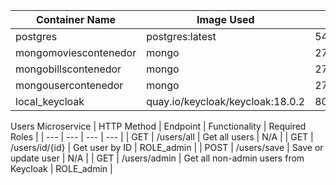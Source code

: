 | Container Name | Image Used                      | Port       | Username | Password |
| -------------- | ------------------------------ | ---------- | -------- | -------- |
| postgres       | postgres:latest                | 5439:5439  | postgres | 1234     |
| mongomoviescontenedor | mongo                   | 27018:27017 | usrmongo | pwdmongo |
| mongobillscontenedor | mongo                   | 27019:27017 | usrmongo | pwdmongo |
| mongousercontenedor  | mongo                   | 27020:27017 | usrmongo | pwdmongo |
| local_keycloak | quay.io/keycloak/keycloak:18.0.2 | 8080:8080  | admin    | admin    |

Users Microservice
| HTTP Method | Endpoint | Functionality | Required Roles |
| --- | --- | --- | --- |
| GET | /users/all | Get all users | N/A |
| GET | /users/id/{id} | Get user by ID | ROLE_admin |
| POST | /users/save | Save or update user | N/A |
| GET | /users/admin | Get all non-admin users from Keycloak | ROLE_admin |


